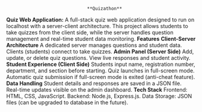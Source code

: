                                    **Q u i z a t h o n **
**Quiz Web Application:**
A full-stack quiz web application designed to run on localhost with a server-client architecture. This project allows students to take quizzes from the client side, while the server handles question management and real-time student data monitoring.
**Features**
**Client-Server Architecture**
A dedicated server manages questions and student data.
Clients (students) connect to take quizzes.
**Admin Panel (Server Side)**
Add, update, or delete quiz questions.
View live responses and student activity.
**Student Experience (Client Side)**
Students input name, registration number, department, and section before starting.
Quiz launches in full-screen mode.
Automatic quiz submission if full-screen mode is exited (anti-cheat feature).
**Data Handling**
Student details and responses are saved in a JSON file.
Real-time updates visible on the admin dashboard.
**Tech Stack**
Frontend: HTML, CSS, JavaScript.
Backend: Node.js, Express.js.
Data Storage: JSON files (can be upgraded to database in the future).

